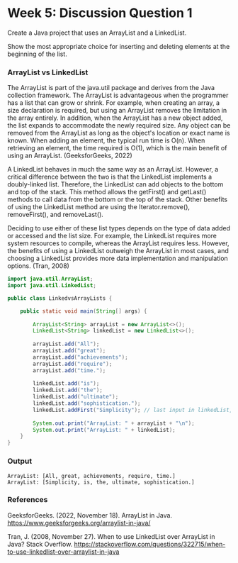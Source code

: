 # Week 5: Discussion Question 1
Create a Java project that uses an ArrayList and a LinkedList. 

Show the most appropriate choice for inserting and deleting elements at the beginning of the list.
### ArrayList vs LinkedList
The ArrayList is part of the java.util package and derives from the Java collection framework. The ArrayList is advantageous when the programmer has a list that can grow or shrink. For example, when creating an array, a size declaration is required, but using an ArrayList removes the limitation in the array entirely. In addition, when the ArrayList has a new object added, the list expands to accommodate the newly required size. Any object can be removed from the ArrayList as long as the object's location or exact name is known. When adding an element, the typical run time is O(n). When retrieving an element, the time required is O(1), which is the main benefit of using an ArrayList. (GeeksforGeeks, 2022)

A LinkedList behaves in much the same way as an ArrayList. However, a critical difference between the two is that the LinkedList implements a doubly-linked list. Therefore, the LinkedList can add objects to the bottom and top of the stack. This method allows the getFirst() and getLast() methods to call data from the bottom or the top of the stack. Other benefits of using the LinkedList method are using the Iterator.remove(), removeFirst(), and removeLast().

Deciding to use either of these list types depends on the type of data added or accessed and the list size. For example, the LinkedList requires more system resources to compile, whereas the ArrayList requires less. However, the benefits of using a LinkedList outweigh the ArrayList in most cases, and choosing a LinkedList provides more data implementation and manipulation options. (Tran, 2008)
``` Java
import java.util.ArrayList;
import java.util.LinkedList;

public class LinkedvsArrayLists {

	public static void main(String[] args) {
		
		ArrayList<String> arrayList = new ArrayList<>();
		LinkedList<String> linkedList = new LinkedList<>();
		
		arrayList.add("All");
		arrayList.add("great");
		arrayList.add("achievements");
		arrayList.add("require");
		arrayList.add("time.");
				
		linkedList.add("is");
		linkedList.add("the");
		linkedList.add("ultimate");
		linkedList.add("sophistication.");
		linkedList.addFirst("Simplicity"); // last input in linkedList, but will display first
		
		System.out.print("ArrayList: " + arrayList + "\n");
		System.out.print("ArrayList: " + linkedList);
	}
}
```
### Output
``` 
ArrayList: [All, great, achievements, require, time.]
ArrayList: [Simplicity, is, the, ultimate, sophistication.]
```
### References
GeeksforGeeks. (2022, November 18). ArrayList in Java. https://www.geeksforgeeks.org/arraylist-in-java/

Tran, J. (2008, November 27). When to use LinkedList over ArrayList in Java? Stack Overflow. https://stackoverflow.com/questions/322715/when-to-use-linkedlist-over-arraylist-in-java
